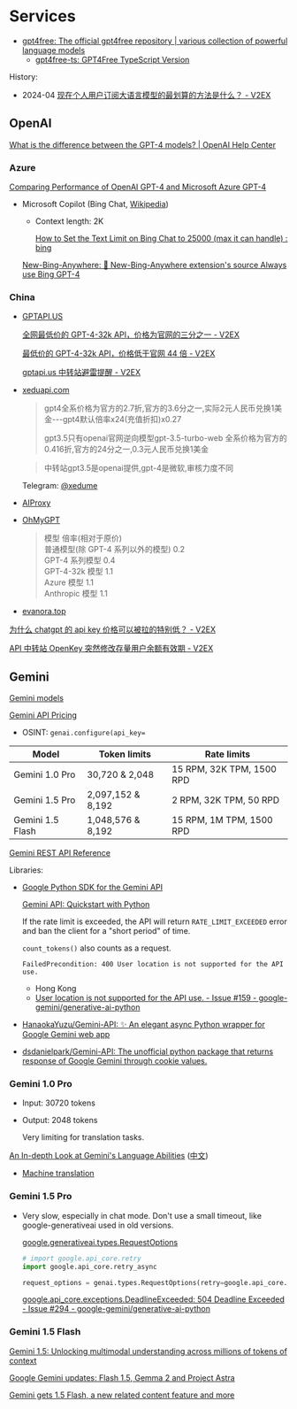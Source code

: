 # Services
- [gpt4free: The official gpt4free repository | various collection of powerful language models](https://github.com/xtekky/gpt4free)
  - [gpt4free-ts: GPT4Free TypeScript Version](https://github.com/xiangsx/gpt4free-ts)

History:
- 2024-04 [现在个人用户订阅大语言模型的最划算的方法是什么？ - V2EX](https://www.v2ex.com/t/1036778)

## OpenAI
[What is the difference between the GPT-4 models? | OpenAI Help Center](https://help.openai.com/en/articles/7127966-what-is-the-difference-between-the-gpt-4-models)

### Azure
[Comparing Performance of OpenAI GPT-4 and Microsoft Azure GPT-4](https://www.mcplusa.com/comparing-performance-of-openai-gpt-4-and-microsoft-azure-gpt-4/)

- Microsoft Copilot (Bing Chat, [Wikipedia](https://en.wikipedia.org/wiki/Microsoft_Copilot))
  - Context length: 2K

    [How to Set the Text Limit on Bing Chat to 25000 (max it can handle) : bing](https://www.reddit.com/r/bing/comments/12ph7le/how_to_set_the_text_limit_on_bing_chat_to_25000/)
  
  [New-Bing-Anywhere: 💬 New-Bing-Anywhere extension's source Always use Bing GPT-4](https://github.com/ha0z1/New-Bing-Anywhere)

### China
- [GPTAPI.US](https://www.gptapi.us/register?aff=FntG)

  [全网最低价的 GPT-4-32k API，价格为官网的三分之一 - V2EX](https://v2ex.com/t/987214)

  [最低价的 GPT-4-32k API，价格低于官网 44 倍 - V2EX](https://www.v2ex.com/t/995825)

  [gptapi.us 中转站避雷提醒 - V2EX](https://www.v2ex.com/t/1027837)

- [xeduapi.com](https://xeduapi.com/register?aff=muPd)

  > gpt4全系价格为官方的2.7折,官方的3.6分之一,实际2元人民币兑换1美金---gpt4默认倍率x24(充值折扣)x0.27
  > 
  > gpt3.5只有openai官网逆向模型gpt-3.5-turbo-web 全系价格为官方的0.416折,官方的24分之一,0.3元人民币兑换1美金

  > 中转站gpt3.5是openai提供,gpt-4是微软,审核力度不同

  Telegram: [@xedume](https://t.me/xedume)

- [AIProxy](https://aiproxy.io/)

- [OhMyGPT](https://x.dogenet.win/)

  > 模型 倍率(相对于原价)  
  > 普通模型(除 GPT-4 系列以外的模型) 0.2  
  > GPT-4 系列模型 0.4  
  > GPT-4-32k 模型 1.1  
  > Azure 模型 1.1  
  > Anthropic 模型 1.1

- [evanora.top](https://oneai.evanora.top/)

[为什么 chatgpt 的 api key 价格可以被拉的特别低？ - V2EX](https://www.v2ex.com/t/995306#reply4)

[API 中转站 OpenKey 突然修改存量用户余额有效期 - V2EX](https://global.v2ex.com/t/1032122)

## Gemini
[Gemini models](https://ai.google.dev/models/gemini)

[Gemini API Pricing](https://ai.google.dev/pricing)
- OSINT: `genai.configure(api_key=`

Model | Token limits | Rate limits
--- | --- | ---
Gemini 1.0 Pro | 30,720 & 2,048 | 15 RPM, 32K TPM, 1500 RPD
Gemini 1.5 Pro | 2,097,152 & 8,192 | 2 RPM, 32K TPM, 50 RPD
Gemini 1.5 Flash | 1,048,576 & 8,192 | 15 RPM, 1M TPM, 1500 RPD

[Gemini REST API Reference](https://docs.gemini.com/rest-api/)

Libraries:
- [Google Python SDK for the Gemini API](https://github.com/google/generative-ai-python)
  
  [Gemini API: Quickstart with Python](https://ai.google.dev/tutorials/python_quickstart)

  If the rate limit is exceeded, the API will return `RATE_LIMIT_EXCEEDED` error and ban the client for a "short period" of time.

  `count_tokens()` also counts as a request.

  `FailedPrecondition: 400 User location is not supported for the API use.`
  - Hong Kong
  - [User location is not supported for the API use. - Issue #159 - google-gemini/generative-ai-python](https://github.com/google-gemini/generative-ai-python/issues/159)

- [HanaokaYuzu/Gemini-API: ✨ An elegant async Python wrapper for Google Gemini web app](https://github.com/HanaokaYuzu/Gemini-API)

- [dsdanielpark/Gemini-API: The unofficial python package that returns response of Google Gemini through cookie values.](https://github.com/dsdanielpark/Gemini-API)

### Gemini 1.0 Pro
- Input: 30720 tokens
- Output: 2048 tokens

  Very limiting for translation tasks.

[An In-depth Look at Gemini's Language Abilities](https://arxiv.org/abs/2312.11444v2) ([中文](https://baoyu.io/translations/ai-paper/2312.11444-an-in-depth-look-at-geminis-language-abilities))
- [Machine translation](../Translation/README.md#llm)

### Gemini 1.5 Pro
- Very slow, especially in chat mode. Don't use a small timeout, like google-generativeai used in old versions.

  [google.generativeai.types.RequestOptions](https://github.com/google-gemini/generative-ai-python/blob/d0f3359a93a5192238bbf655ed57b6235913aef2/docs/api/google/generativeai/types/RequestOptions.md)
  ```python
  # import google.api_core.retry
  import google.api_core.retry_async

  request_options = genai.types.RequestOptions(retry=google.api_core.retry_async.AsyncRetry(timeout=3600), timeout=3600)
  ```

  [google.api\_core.exceptions.DeadlineExceeded: 504 Deadline Exceeded - Issue #294 - google-gemini/generative-ai-python](https://github.com/google-gemini/generative-ai-python/issues/294)

### Gemini 1.5 Flash
[Gemini 1.5: Unlocking multimodal understanding across millions of tokens of context](https://arxiv.org/abs/2403.05530)

[Google Gemini updates: Flash 1.5, Gemma 2 and Project Astra](https://blog.google/technology/ai/google-gemini-update-flash-ai-assistant-io-2024/?utm_source=gdm&utm_medium=referral&utm_campaign=io24)

[Gemini gets 1.5 Flash, a new related content feature and more](https://blog.google/products/gemini/google-gemini-new-features-july-2024/)